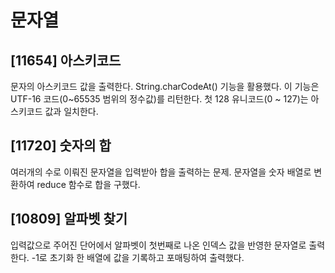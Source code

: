 # 문자열

## [11654] 아스키코드

문자의 아스키코드 값을 출력한다. String.charCodeAt() 기능을 활용했다. 이 기능은 UTF-16 코드(0~65535 범위의 정수값)를 리턴한다. 첫 128 유니코드(0 ~ 127)는 아스키코드 값과 일치한다.

## [11720] 숫자의 합

여러개의 수로 이뤄진 문자열을 입력받아 합을 출력하는 문제. 문자열을 숫자 배열로 변환하여 reduce 함수로 합을 구했다.

## [10809] 알파벳 찾기

입력값으로 주어진 단어에서 알파벳이 첫번째로 나온 인덱스 값을 반영한 문자열로 출력한다. -1로 초기화 한 배열에 값을 기록하고 포매팅하여 출력했다.
